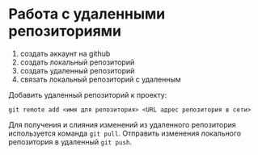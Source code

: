 # Работа с удаленными репозиториями

1. создать аккаунт на github
2. создать локальный репозиторий 
3. создать удаленный репозиторий
4. связать локальный репозиторий с удаленным

Добавить удаленный репозиторий к проекту:
```
git remote add <имя для репозитория> <URL адрес репозитория в сети>
```
Для получения и слияния изменений из удаленного репозитория используется команда `git pull`.
Отправить изменения локального репозитория в удаленный `git push`.
